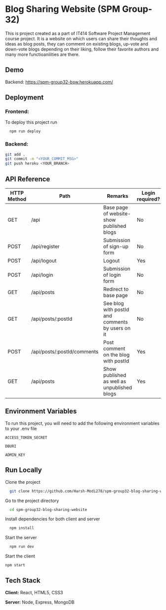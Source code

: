 
# Blog Sharing Website (SPM Group-32)

This is project created as a part of IT414 Software Project Management course project. 
It is a website on which users can share their thoughts and ideas as blog posts, they can comment on existing blogs, up-vote and down-vote blogs depending on their liking, follow their favorite authors and many more functioanilities are there.

## Demo

Backend: https://spm-group32-bsw.herokuapp.com/

## Deployment

### Frontend:
To deploy this project run

```bash
  npm run deploy
```

### Backend:

```bash
git add .
git commit -m "<YOUR_COMMIT_MSG>"
git push heroku <YOUR_BRANCH>
```


## API Reference

| HTTP Method | Path                                | Remarks                                           | Login required? |
| ----------- | ----------------------------------- | ------------------------------------------------- | --------------- |
| GET         | /api                                | Base page of website-show published blogs         | No              |
| POST        | /api/register                       | Submission of sign-up form                        | No              |
| POST        | /api/logout                         | Logout                                            | Yes             |
| POST        | /api/login                          | Submission of login form                          | No              |
| GET         | /api/posts                          | Redirect to base page                             | No              |
| GET         | /api/posts/:postId                  | See blog with postId and comments by users on it  | No              |
| POST        | /api/posts/:postId/comments         | Post comment on the blog with postId              | Yes             |
| GET         | /api/posts                          | Show published as well as unpublished blogs       | Yes             |


## Environment Variables

To run this project, you will need to add the following environment variables to your .env file

`ACCESS_TOKEN_SECRET`

`DBURI`

`ADMIN_KEY`


## Run Locally

Clone the project

```bash
  git clone https://github.com/Harsh-Modi278/spm-group32-blog-sharing-website.git
```

Go to the project directory

```bash
  cd spm-group32-blog-sharing-website
```

Install dependencies for both client and server

```bash
  npm install
```

Start the server

```bash
  npm run dev
```

Start the client

```bash
npm start
```


## Tech Stack

**Client:** React, HTML5, CSS3

**Server:** Node, Express, MongoDB

